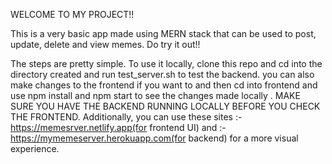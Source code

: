 WELCOME TO MY PROJECT!!

This is a very basic app made using MERN stack that can be used to post, update, delete and view memes. Do try it out!!

The steps are pretty simple. To use it locally, clone this repo and cd into the directory created and run test_server.sh to test the backend.
you can also make changes to the frontend if you want to and then cd into frontend and use npm install and npm start to see the changes made locally .
MAKE SURE YOU HAVE THE BACKEND RUNNING LOCALLY BEFORE YOU CHECK THE FRONTEND.
Additionally, you can use these sites :- https://memesrver.netlify.app(for frontend UI) and :- https://mymemeserver.herokuapp.com(for backend) for a more visual experience. 
